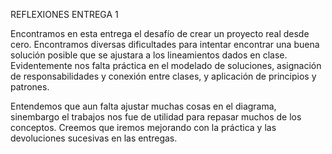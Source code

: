 REFLEXIONES ENTREGA 1

Encontramos en esta entrega el desafío de crear un proyecto real desde cero. Encontramos diversas dificultades para intentar encontrar una buena solución posible que se ajustara a los lineamientos dados en clase. Evidentemente nos falta práctica en el modelado de soluciones, asignación de responsabilidades y conexión entre clases, y aplicación de principios y patrones.

Entendemos que aun falta ajustar muchas cosas en el diagrama, sinembargo el trabajos nos fue de utilidad para repasar muchos de los conceptos. Creemos que iremos mejorando con la práctica y las devoluciones sucesivas en las entregas.

